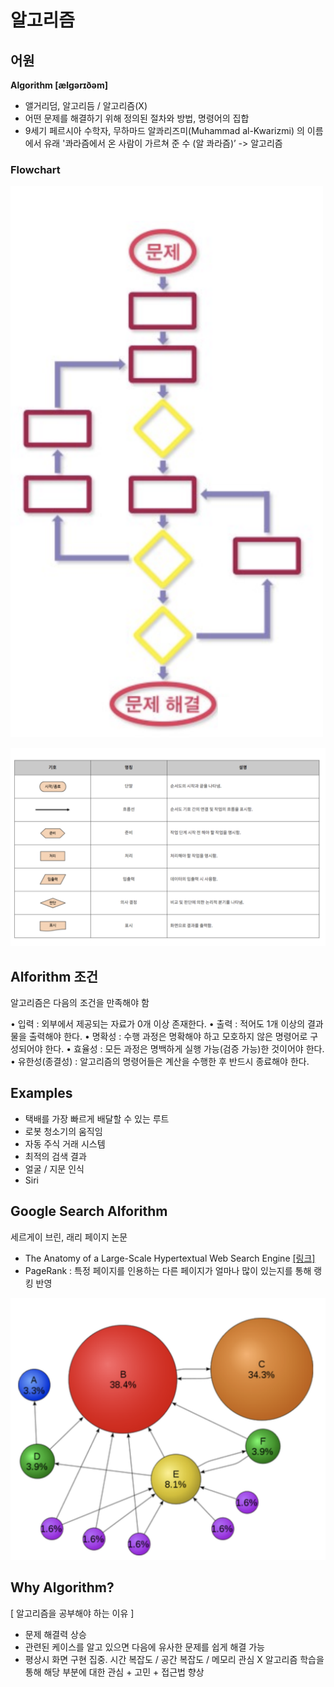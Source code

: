 # 알고리즘


## 어원

**Algorithm [ӕlgərɪðəm]**

- 앨거리덤, 알고리듬 / 알고리즘(X)
- 어떤 문제를 해결하기 위해 정의된 절차와 방법, 명령어의 집합
- 9세기 페르시아 수학자, 무하마드 알콰리즈미(Muhammad al-Kwarizmi) 의 이름에서 유래
'콰라즘에서 온 사람이 가르쳐 준 수 (알 콰라즘)’ -> 알고리즘



### Flowchart

![](/image/argo1.png)

![](image/argo2.png)



## Alforithm 조건

알고리즘은 다음의 조건을 만족해야 함

• 입력 : 외부에서 제공되는 자료가 0개 이상 존재한다.
• 출력 : 적어도 1개 이상의 결과물을 출력해야 한다.
• 명확성 : 수행 과정은 명확해야 하고 모호하지 않은 명령어로 구성되어야 한다.
• 효율성 : 모든 과정은 명백하게 실행 가능(검증 가능)한 것이어야 한다.
• 유한성(종결성) : 알고리즘의 명령어들은 계산을 수행한 후 반드시 종료해야 한다.


## Examples

- 택배를 가장 빠르게 배달할 수 있는 루트
- 로봇 청소기의 움직임
- 자동 주식 거래 시스템
- 최적의 검색 결과
- 얼굴 / 지문 인식
- Siri


## Google Search Alforithm 

세르게이 브린, 래리 페이지 논문
- The Anatomy of a Large-Scale Hypertextual Web Search Engine 
[[링크]](http://infolab.stanford.edu/~backrub/google.html)
- PageRank : 특정 페이지를 인용하는 다른 페이지가 얼마나 많이 있는지를 통해 랭킹 반영

![](image/argo3.png)


## Why Algorithm?

[ 알고리즘을 공부해야 하는 이유 ]
- 문제 해결력 상승
- 관련된 케이스를 알고 있으면 다음에 유사한 문제를 쉽게 해결 가능
- 평상시 화면 구현 집중. 시간 복잡도 / 공간 복잡도 / 메모리 관심 X
알고리즘 학습을 통해 해당 부분에 대한 관심 + 고민 + 접근법 향상





